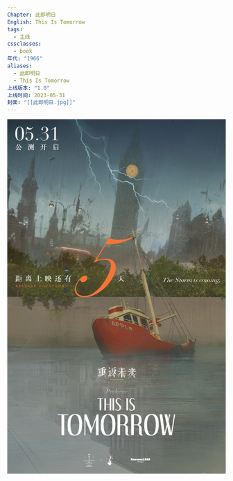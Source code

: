 ```yaml
---
Chapter: 此即明日
English: This Is Tomorrow
tags:
  - 主线
cssclasses:
  - book
年代: "1966"
aliases:
  - 此即明日
  - This Is Tomorrow
上线版本: "1.0"
上线时间: 2023-05-31
封面: "[[此即明日.jpg]]"
---
```

![cover](assets/序幕%20此即明日.assets/此即明日.jpg)